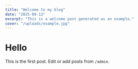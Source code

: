 ```yaml
---
title: "Welcome to my blog"
date: "2025-09-13"
excerpt: "This is a welcome post generated as an example."
cover: "/uploads/example.jpg"
---
```


# Hello

This is the first post. Edit or add posts from `/admin`.
